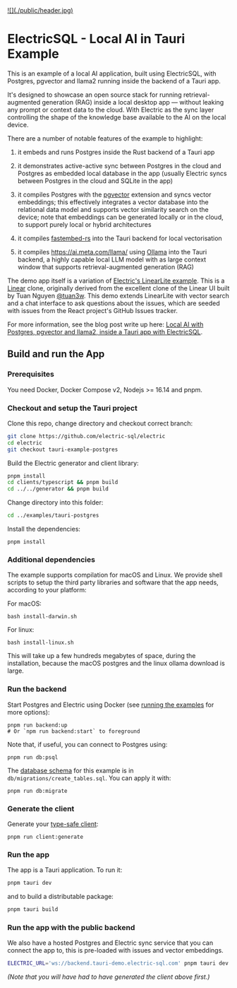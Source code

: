 <a href="https://electric-sql.com/blog/2024/01/25/local-first-ai-with-tauri-postgres-pgvector-llama">
  ![](./public/header.jpg)
</a>

# ElectricSQL - Local AI in Tauri Example

This is an example of a local AI application, built using ElectricSQL, with Postgres, pgvector and llama2 running inside the backend of a Tauri app.

It's designed to showcase an open source stack for running retrieval-augmented generation (RAG) inside a local desktop app &mdash; without leaking any prompt or context data to the cloud. With Electric as the sync layer controlling the shape of the knowledge base available to the AI on the local device.

There are a number of notable features of the example to highlight:

1. it embeds and runs Postgres inside the Rust backend of a Tauri app
2. it demonstrates active-active sync between Postgres in the cloud and Postgres as embedded local database in the app (usually Electric syncs between Postgres in the cloud and SQLite in the app)

3. it compiles Postgres with the [pgvector](https://github.com/pgvector/pgvector) extension and syncs vector embeddings; this effectively integrates a vector database into the relational data model and supports vector similarity search on the device; note that embeddings can be generated locally or in the cloud, to support purely local or hybrid architectures
4. it compiles [fastembed-rs](https://github.com/Anush008/fastembed-rs) into the Tauri backend for local vectorisation
5. it compiles https://ai.meta.com/llama/ using [Ollama](https://ollama.ai) into the Tauri backend, a highly capable local LLM model with as large context window that supports retrieval-augmented generation (RAG)

The demo app itself is a variation of [Electric's LinearLite example](https://electric-sql.com/docs/examples/linear-lite). This is a [Linear](https://linear.app) clone, originally derived from the excellent clone of the Linear UI built by Tuan Nguyen [@tuan3w](https://github.com/tuan3w). This demo extends LinearLite with vector search and a chat interface to ask questions about the issues, which are seeded with issues from the React project's GitHub Issues tracker.

For more information, see the blog post write up here: [Local AI with Postgres, pgvector and llama2, inside a Tauri app with ElectricSQL](https://electric-sql.com/blog/2024/01/25/local-first-ai-with-tauri-postgres-pgvector-llama).

## Build and run the App

### Prerequisites

You need Docker, Docker Compose v2, Nodejs >= 16.14 and pnpm.

### Checkout and setup the Tauri project

Clone this repo, change directory and checkout correct branch:

```sh
git clone https://github.com/electric-sql/electric
cd electric
git checkout tauri-example-postgres
```

Build the Electric generator and client library:

```sh
pnpm install
cd clients/typescript && pnpm build
cd ../../generator && pnpm build
```

Change directory into this folder:

```sh
cd ../examples/tauri-postgres
```

Install the dependencies:

```shell
pnpm install
```

### Additional dependencies

The example supports compilation for macOS and Linux. We provide shell scripts to setup the third party libraries and software that the app needs, according to your platform:

For macOS:

```shell
bash install-darwin.sh
```

For linux:
```shell
bash install-linux.sh
```

This will take up a few hundreds megabytes of space, during the installation, because the macOS postgres and the linux ollama download is large.

### Run the backend

Start Postgres and Electric using Docker (see [running the examples](https://electric-sql.com/docs/examples/notes/running) for more options):

```shell
pnpm run backend:up
# Or `npm run backend:start` to foreground
```

Note that, if useful, you can connect to Postgres using:

```shell
pnpm run db:psql
```

The [database schema](https://electric-sql.com/docs/usage/data-modelling) for this example is in `db/migrations/create_tables.sql`.
You can apply it with:

```shell
pnpm run db:migrate
```

### Generate the client

Generate your [type-safe client](https://electric-sql.com/docs/usage/data-access/client):

```shell
pnpm run client:generate
```

### Run the app

The app is a Tauri application. To run it:

```bash
pnpm tauri dev
```

and to build a distributable package:

```bash
pnpm tauri build
```

### Run the app with the public backend

We also have a hosted Postgres and Electric sync service that you can connect the app to, this is pre-loaded with issues and vector embeddings.

```bash
ELECTRIC_URL='ws://backend.tauri-demo.electric-sql.com' pnpm tauri dev
```

*(Note that you will have had to have generated the client above first.)*